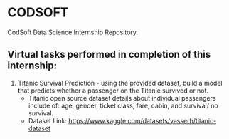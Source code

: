 # CODSOFT
CodSoft Data Science Internship Repository. 

## Virtual tasks performed in completion of this internship:
1. Titanic Survival Prediction - using the provided dataset, build a model that predicts whether a passenger on the Titanic survived or not.
    * Titanic open source dataset details about individual passengers include of: age, gender, ticket class, fare, cabin, and survival/ no survival. 
    * Dataset Link: https://www.kaggle.com/datasets/yasserh/titanic-dataset